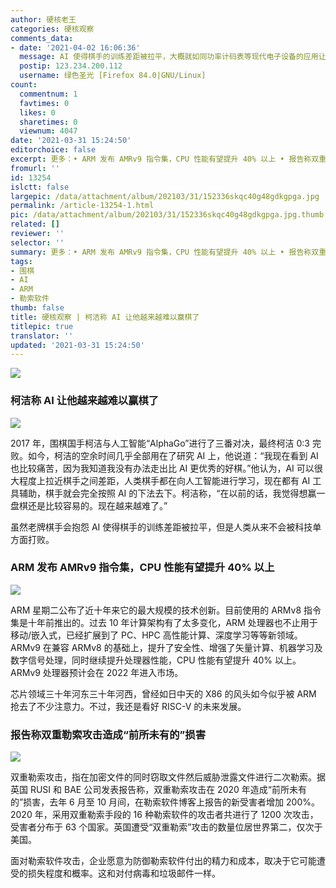 ```yaml
---
author: 硬核老王
categories: 硬核观察
comments_data:
- date: '2021-04-02 16:06:36'
  message: AI 使得棋手的训练差距被拉平，大概就如同功率计码表等现代电子设备的应用让自行车手的训练差距被拉平吧。
  postip: 123.234.200.112
  username: 绿色圣光 [Firefox 84.0|GNU/Linux]
count:
  commentnum: 1
  favtimes: 0
  likes: 0
  sharetimes: 0
  viewnum: 4047
date: '2021-03-31 15:24:50'
editorchoice: false
excerpt: 更多：• ARM 发布 AMRv9 指令集，CPU 性能有望提升 40% 以上 • 报告称双重勒索攻击造成“前所未有的”损害
fromurl: ''
id: 13254
islctt: false
largepic: /data/attachment/album/202103/31/152336skqc40g48gdkgpga.jpg
permalink: /article-13254-1.html
pic: /data/attachment/album/202103/31/152336skqc40g48gdkgpga.jpg.thumb.jpg
related: []
reviewer: ''
selector: ''
summary: 更多：• ARM 发布 AMRv9 指令集，CPU 性能有望提升 40% 以上 • 报告称双重勒索攻击造成“前所未有的”损害
tags:
- 围棋
- AI
- ARM
- 勒索软件
thumb: false
title: 硬核观察 | 柯洁称 AI 让他越来越难以赢棋了
titlepic: true
translator: ''
updated: '2021-03-31 15:24:50'
---
```


![](/data/attachment/album/202103/31/152336skqc40g48gdkgpga.jpg)


### 柯洁称 AI 让他越来越难以赢棋了


![](/data/attachment/album/202103/31/152347tab3knkizdkxa8xx.jpg)


2017 年，围棋国手柯洁与人工智能“AlphaGo”进行了三番对决，最终柯洁 0:3 完败。如今，柯洁的空余时间几乎全部用在了研究 AI 上，他说道：“我现在看到 AI 也比较痛苦，因为我知道我没有办法走出比 AI 更优秀的好棋。”他认为，AI 可以很大程度上拉近棋手之间差距，人类棋手都在向人工智能进行学习，现在都有 AI 工具辅助，棋手就会完全按照 AI 的下法去下。柯洁称，“在以前的话，我觉得想赢一盘棋还是比较容易的。现在越来越难了。”


虽然老牌棋手会抱怨 AI 使得棋手的训练差距被拉平，但是人类从来不会被科技单方面打败。


### ARM 发布 AMRv9 指令集，CPU 性能有望提升 40% 以上


![](/data/attachment/album/202103/31/152408zqdq03tk2c1mddcm.jpg)


ARM 星期二公布了近十年来它的最大规模的技术创新。目前使用的 ARMv8 指令集是十年前推出的。过去 10 年计算架构有了太多变化，ARM 处理器也不止用于移动/嵌入式，已经扩展到了 PC、HPC 高性能计算、深度学习等等新领域。ARMv9 在兼容 ARMv8 的基础上，提升了安全性、增强了矢量计算、机器学习及数字信号处理，同时继续提升处理器性能，CPU 性能有望提升 40% 以上。ARMv9 处理器预计会在 2022 年进入市场。


芯片领域三十年河东三十年河西，曾经如日中天的 X86 的风头如今似乎被 ARM 抢去了不少注意力。不过，我还是看好 RISC-V 的未来发展。


### 报告称双重勒索攻击造成“前所未有的”损害


![](/data/attachment/album/202103/31/152427n1mw3mzkjdxkkw8w.jpg)


双重勒索攻击，指在加密文件的同时窃取文件然后威胁泄露文件进行二次勒索。据英国 RUSI 和 BAE 公司发表报告称，双重勒索攻击在 2020 年造成“前所未有的”损害，去年 6 月至 10 月间，在勒索软件博客上报告的新受害者增加 200%。2020 年，采用双重勒索手段的 16 种勒索软件的攻击者共进行了 1200 次攻击，受害者分布于 63 个国家。英国遭受“双重勒索”攻击的数量位居世界第二，仅次于美国。


面对勒索软件攻击，企业愿意为防御勒索软件付出的精力和成本，取决于它可能遭受的损失程度和概率。这和对付病毒和垃圾邮件一样。